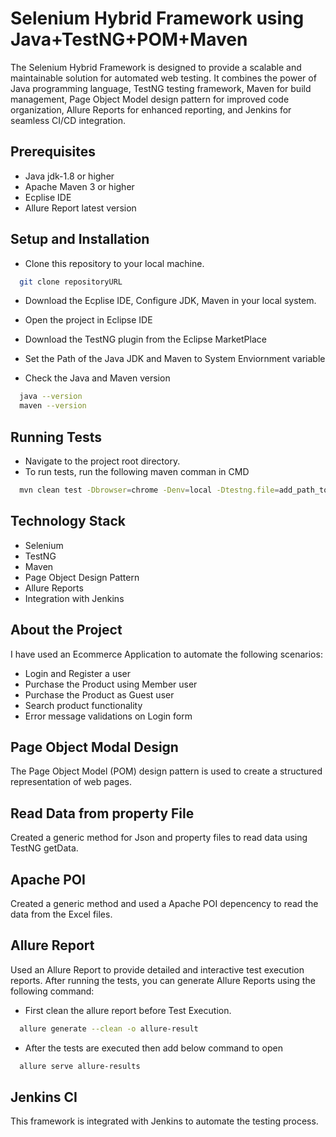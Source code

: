 
# Selenium Hybrid Framework using Java+TestNG+POM+Maven

The Selenium Hybrid Framework is designed to provide a scalable and maintainable solution for automated web testing. It combines the power of Java programming language, TestNG testing framework, Maven for build management, Page Object Model design pattern for improved code organization, Allure Reports for enhanced reporting, and Jenkins for seamless CI/CD integration.


## Prerequisites
- Java jdk-1.8 or higher
- Apache Maven 3 or higher
- Ecplise IDE
- Allure Report latest version

## Setup and Installation

- Clone this repository to your local machine.

```bash
  git clone repositoryURL
```
- Download the Ecplise IDE, Configure JDK, Maven in your local system.

- Open the project in Eclipse IDE
- Download the TestNG plugin from the Eclipse MarketPlace
- Set the Path of the Java JDK and Maven to System Enviornment variable
- Check the Java and Maven version

```bash
  java --version
  maven --version
```
## Running Tests

- Navigate to the project root directory.
- To run tests, run the following maven comman in CMD

```bash
  mvn clean test -Dbrowser=chrome -Denv=local -Dtestng.file=add_path_to_suite_xml_file
```


## Technology Stack
- Selenium
- TestNG
- Maven
- Page Object Design Pattern
- Allure Reports
- Integration with Jenkins

## About the Project
I have used an Ecommerce Application to automate the following scenarios:
- Login and Register a user
- Purchase the Product using Member user
- Purchase the Product as Guest user
- Search product functionality
- Error message validations on Login form

## Page Object Modal Design
The Page Object Model (POM) design pattern is used to create a structured representation of web pages.

## Read Data from property File
Created a generic method for Json and property files to read data using TestNG getData.

## Apache POI 
Created a generic method and used a Apache POI depencency to read the data from the Excel files.





## Allure Report

Used an Allure Report to provide detailed and interactive test execution reports.
After running the tests, you can generate Allure Reports using the following command:

- First clean the allure report before Test Execution.

```bash
  allure generate --clean -o allure-result
```
- After the tests are executed then add below command to open 

```bash
  allure serve allure-results

```

## Jenkins CI 
This framework is integrated with Jenkins to automate the testing process.
